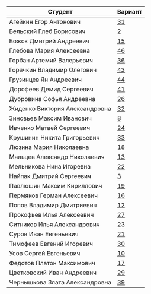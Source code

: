 | **Студент** | **Вариант**|
|-------------|------------|
| Агейкин Егор Антонович | [31](./tasks/31) |
| Бельский Глеб Борисович | [2](./tasks/2) |
| Божок Дмитрий Андреевич | [15](./tasks/15) |
| Глебова Мария Алексеевна | [46](./tasks/46) |
| Горбан Артемий Валерьевич | [36](./tasks/36) |
| Горячкин Владимир Олегович | [43](./tasks/43) |
| Грузинцев Ян Андреевич | [44](./tasks/32) |
| Дорофеев Демид Сергеевич | [41](./tasks/41) |
| Дубровина Софья Андреевна | [26](./tasks/26) |
| Жиденко Виктория Александровна | [32](./tasks/32) |
| Зиновьев Максим Иванович | [8](./tasks/8) |
| Ивченко Матвей Сергеевич | [24](./tasks/24) |
| Крушинин Никита Григорьевич | [33](./tasks/33) |
| Люзина Мария Николаевна | [18](./tasks/18) |
| Мальцев Александр Николаевич | [13](./tasks/13) |
| Мельникова Нина Игоревна | [22](./tasks/22) |
| Найпак Дмитрий Сергеевич | [3](./tasks/3) |
| Павлюшин Максим Кириллович | [19](./tasks/19) |
| Пермяков Герман Алексеевич | [16](./tasks/16) |
| Попов Владимир Дмитриевич | [12](./tasks/12) |
| Прокофьев Илья Алексеевич | [27](./tasks/27) |
| Ситников Илья Александрович | [23](./tasks/23) |
| Суров Иван Евгеньевич | [21](./tasks/21) |
| Тимофеев Евгений Игоревич | [30](./tasks/30) |
| Усов Сергей Евгеньевич | [10](./tasks/10) |
| Федотов Платон Максимович | [17](./tasks/17) |
| Цветковский Иван Андреевич | [29](./tasks/29) |
| Чернышкова Злата Александровна | [39](./tasks/39) |
